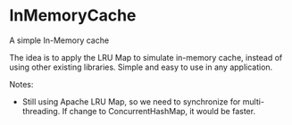 # InMemoryCache
A simple In-Memory cache

The idea is to apply the LRU Map to simulate in-memory cache, instead of using other existing libraries. Simple and easy to use in any application.

Notes:
- Still using Apache LRU Map, so we need to synchronize for multi-threading. If change to ConcurrentHashMap, it would be faster.
